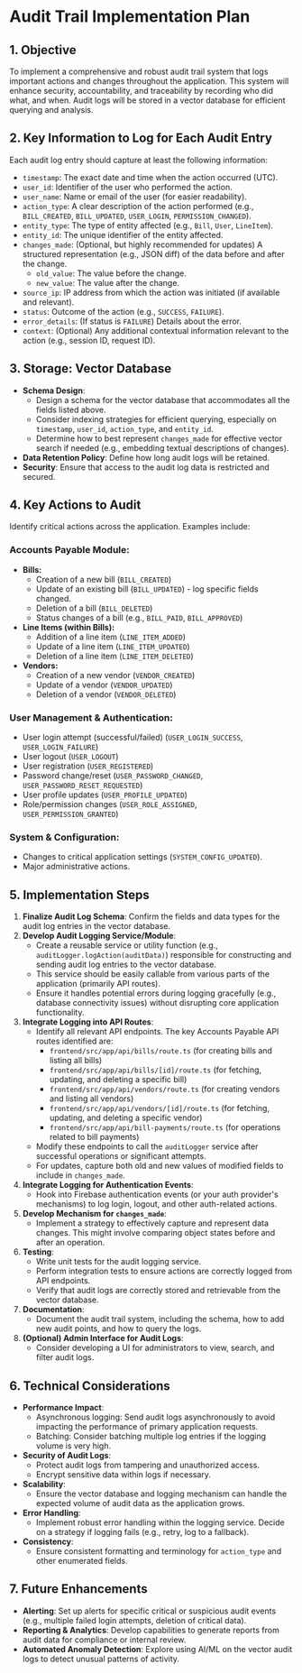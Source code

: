 # Audit Trail Implementation Plan

## 1. Objective
To implement a comprehensive and robust audit trail system that logs important actions and changes throughout the application. This system will enhance security, accountability, and traceability by recording who did what, and when. Audit logs will be stored in a vector database for efficient querying and analysis.

## 2. Key Information to Log for Each Audit Entry
Each audit log entry should capture at least the following information:
- `timestamp`: The exact date and time when the action occurred (UTC).
- `user_id`: Identifier of the user who performed the action.
- `user_name`: Name or email of the user (for easier readability).
- `action_type`: A clear description of the action performed (e.g., `BILL_CREATED`, `BILL_UPDATED`, `USER_LOGIN`, `PERMISSION_CHANGED`).
- `entity_type`: The type of entity affected (e.g., `Bill`, `User`, `LineItem`).
- `entity_id`: The unique identifier of the entity affected.
- `changes_made`: (Optional, but highly recommended for updates) A structured representation (e.g., JSON diff) of the data before and after the change.
    - `old_value`: The value before the change.
    - `new_value`: The value after the change.
- `source_ip`: IP address from which the action was initiated (if available and relevant).
- `status`: Outcome of the action (e.g., `SUCCESS`, `FAILURE`).
- `error_details`: (If status is `FAILURE`) Details about the error.
- `context`: (Optional) Any additional contextual information relevant to the action (e.g., session ID, request ID).

## 3. Storage: Vector Database
- **Schema Design**:
    - Design a schema for the vector database that accommodates all the fields listed above.
    - Consider indexing strategies for efficient querying, especially on `timestamp`, `user_id`, `action_type`, and `entity_id`.
    - Determine how to best represent `changes_made` for effective vector search if needed (e.g., embedding textual descriptions of changes).
- **Data Retention Policy**: Define how long audit logs will be retained.
- **Security**: Ensure that access to the audit log data is restricted and secured.

## 4. Key Actions to Audit
Identify critical actions across the application. Examples include:

### Accounts Payable Module:
- **Bills:**
    - Creation of a new bill (`BILL_CREATED`)
    - Update of an existing bill (`BILL_UPDATED`) - log specific fields changed.
    - Deletion of a bill (`BILL_DELETED`)
    - Status changes of a bill (e.g., `BILL_PAID`, `BILL_APPROVED`)
- **Line Items (within Bills):**
    - Addition of a line item (`LINE_ITEM_ADDED`)
    - Update of a line item (`LINE_ITEM_UPDATED`)
    - Deletion of a line item (`LINE_ITEM_DELETED`)
- **Vendors:**
    - Creation of a new vendor (`VENDOR_CREATED`)
    - Update of a vendor (`VENDOR_UPDATED`)
    - Deletion of a vendor (`VENDOR_DELETED`)

### User Management & Authentication:
- User login attempt (successful/failed) (`USER_LOGIN_SUCCESS`, `USER_LOGIN_FAILURE`)
- User logout (`USER_LOGOUT`)
- User registration (`USER_REGISTERED`)
- Password change/reset (`USER_PASSWORD_CHANGED`, `USER_PASSWORD_RESET_REQUESTED`)
- User profile updates (`USER_PROFILE_UPDATED`)
- Role/permission changes (`USER_ROLE_ASSIGNED`, `USER_PERMISSION_GRANTED`)

### System & Configuration:
- Changes to critical application settings (`SYSTEM_CONFIG_UPDATED`).
- Major administrative actions.

## 5. Implementation Steps

1.  **Finalize Audit Log Schema**: Confirm the fields and data types for the audit log entries in the vector database.
2.  **Develop Audit Logging Service/Module**:
    - Create a reusable service or utility function (e.g., `auditLogger.logAction(auditData)`) responsible for constructing and sending audit log entries to the vector database.
    - This service should be easily callable from various parts of the application (primarily API routes).
    - Ensure it handles potential errors during logging gracefully (e.g., database connectivity issues) without disrupting core application functionality.
3.  **Integrate Logging into API Routes**:
    - Identify all relevant API endpoints. The key Accounts Payable API routes identified are:
        - `frontend/src/app/api/bills/route.ts` (for creating bills and listing all bills)
        - `frontend/src/app/api/bills/[id]/route.ts` (for fetching, updating, and deleting a specific bill)
        - `frontend/src/app/api/vendors/route.ts` (for creating vendors and listing all vendors)
        - `frontend/src/app/api/vendors/[id]/route.ts` (for fetching, updating, and deleting a specific vendor)
        - `frontend/src/app/api/bill-payments/route.ts` (for operations related to bill payments)
    - Modify these endpoints to call the `auditLogger` service after successful operations or significant attempts.
    - For updates, capture both old and new values of modified fields to include in `changes_made`.
4.  **Integrate Logging for Authentication Events**:
    - Hook into Firebase authentication events (or your auth provider's mechanisms) to log login, logout, and other auth-related actions.
5.  **Develop Mechanism for `changes_made`**:
    - Implement a strategy to effectively capture and represent data changes. This might involve comparing object states before and after an operation.
6.  **Testing**:
    - Write unit tests for the audit logging service.
    - Perform integration tests to ensure actions are correctly logged from API endpoints.
    - Verify that audit logs are correctly stored and retrievable from the vector database.
7.  **Documentation**:
    - Document the audit trail system, including the schema, how to add new audit points, and how to query the logs.
8.  **(Optional) Admin Interface for Audit Logs**:
    - Consider developing a UI for administrators to view, search, and filter audit logs.

## 6. Technical Considerations
- **Performance Impact**:
    - Asynchronous logging: Send audit logs asynchronously to avoid impacting the performance of primary application requests.
    - Batching: Consider batching multiple log entries if the logging volume is very high.
- **Security of Audit Logs**:
    - Protect audit logs from tampering and unauthorized access.
    - Encrypt sensitive data within logs if necessary.
- **Scalability**:
    - Ensure the vector database and logging mechanism can handle the expected volume of audit data as the application grows.
- **Error Handling**:
    - Implement robust error handling within the logging service. Decide on a strategy if logging fails (e.g., retry, log to a fallback).
- **Consistency**:
    - Ensure consistent formatting and terminology for `action_type` and other enumerated fields.

## 7. Future Enhancements
- **Alerting**: Set up alerts for specific critical or suspicious audit events (e.g., multiple failed login attempts, deletion of critical data).
- **Reporting & Analytics**: Develop capabilities to generate reports from audit data for compliance or internal review.
- **Automated Anomaly Detection**: Explore using AI/ML on the vector audit logs to detect unusual patterns of activity.

